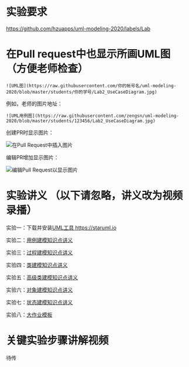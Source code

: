 # 实验要求

https://github.com/hzuapps/uml-modeling-2020/labels/Lab

# 在Pull request中也显示所画UML图（方便老师检查）

```
![UML图](https://raw.githubusercontent.com/你的帐号名/uml-modeling-2020/blob/master/students/你的学号/Lab2_UseCaseDiagram.jpg)
```
例如，老师的图片地址：
```
![UML用例图](https://raw.githubusercontent.com/zengsn/uml-modeling-2020/blob/master/students/123456/Lab2_UseCaseDiagram.jpg)
```
创建PR时显示图片：

![在Pull Request中插入图片](https://raw.githubusercontent.com/zengsn/uml-modeling-2020/master/students/123456/lab3_show_the_same_diagram_in_pull_request.png)

编辑PR增加显示图片：

![编辑Pull Request以显示图片](https://raw.githubusercontent.com/zengsn/uml-modeling-2020/master/students/123456/lab3_edit_pull_request_to_show_diagram.png)

# 实验讲义 （以下请忽略，讲义改为视频录播）

实验一：下载并安装[UML工具 https://staruml.io ](https://staruml.io) 

实验二：[用例建模知识点讲义](https://github.com/hzuapps/uml-modeling-2020/blob/master/slides/UML-02-Use.Case.Diagrams.pdf)

实验三：[过程建模知识点讲义](https://github.com/hzuapps/uml-modeling-2020/blob/master/slides/UML-03-Activity.Diagrams.pdf)

实验四：[类建模知识点讲义](https://github.com/hzuapps/uml-modeling-2020/blob/master/slides/UML-04-Class.Diagrams.pdf)

实验五：[高级类建模知识点讲义](https://github.com/hzuapps/uml-modeling-2020/blob/master/slides/UML-05-Advanced.Class.Diagrams.pdf)

实验六：[对象建模知识点讲义](https://github.com/hzuapps/uml-modeling-2020/blob/master/slides/UML-07-Sequence.Diagrams.pdf)

实验七：[状态建模知识点讲义](https://github.com/hzuapps/uml-modeling-2020/blob/master/slides/UML-14-State.Machine.Diagrams.pdf)

实验八：[大作业模板](https://github.com/hzuapps/uml-modeling-2020/blob/master/slides/Labs-UML.Modeling.docx)

# 关键实验步骤讲解视频

待传

